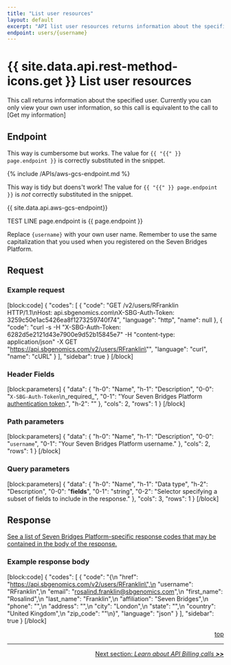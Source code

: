 ```yaml
---
title: "List user resources"
layout: default
excerpt: "API list user resources returns information about the specified user."
endpoint: users/{username}
---
```

# {{ site.data.api.rest-method-icons.get }} List user resources

This call returns information about the specified user. Currently you can only view  your own user information, so this call is equivalent to the call to [Get my information]

## Endpoint

This way is cumbersome but works. The value for ```{{ "{{" }} page.endpoint }}``` is correctly substituted in the snippet.

{% include /APIs/aws-gcs-endpoint.md %}

This way is tidy but doens't work! The value for ```{{ "{{" }} page.endpoint }}``` is *not* correctly substituted in the snippet.

{{ site.data.api.aws-gcs-endpoint}}

TEST LINE page.endpoint is {{ page.endpoint }}

Replace `{username}` with your own user name. Remember to use the same capitalization that you used when you registered on the Seven Bridges Platform.
 
## Request

### Example request
[block:code]
{
  "codes": [
    {
      "code": "GET /v2/users/RFranklin HTTP/1.1\nHost: api.sbgenomics.com\nX-SBG-Auth-Token: 3259c50e1ac5426ea8f1273259740f74",
      "language": "http",
      "name": null
    },
    {
      "code": "curl -s -H \"X-SBG-Auth-Token: 6282d5e2121d43e7900e9d52b15845e7\" -H \"content-type: application/json\" -X GET \"https://api.sbgenomics.com/v2/users/RFranklin\"",
      "language": "curl",
      "name": "cURL"
    }
  ],
  "sidebar": true
}
[/block]
### Header Fields
[block:parameters]
{
  "data": {
    "h-0": "Name",
    "h-1": "Description",
    "0-0": "`X-SBG-Auth-Token`\n_required_",
    "0-1": "Your Seven Bridges Platform [authentication token](doc:get-your-authentication-token).",
    "h-2": ""
  },
  "cols": 2,
  "rows": 1
}
[/block]
### Path parameters
[block:parameters]
{
  "data": {
    "h-0": "Name",
    "h-1": "Description",
    "0-0": "`username`",
    "0-1": "Your Seven Bridges Platform username."
  },
  "cols": 2,
  "rows": 1
}
[/block]
### Query parameters
[block:parameters]
{
  "data": {
    "h-0": "Name",
    "h-1": "Data type",
    "h-2": "Description",
    "0-0": "**fields**",
    "0-1": "string",
    "0-2": "Selector specifying a subset of fields to include in the response."
  },
  "cols": 3,
  "rows": 1
}
[/block]
## Response

[See a list of Seven Bridges Platform-specific response codes that may be contained in the body of the response.](doc:api-status-codes)

### Example response body 
[block:code]
{
  "codes": [
    {
      "code": "{\n  \"href\": \"https://api.sbgenomics.com/v2/users/RFranklin\",\n  \"username\": \"RFranklin\",\n  \"email\": \"rosalind.franklin@sbgenomics.com\",\n  \"first_name\": \"Rosalind\",\n  \"last_name\": \"Franklin\",\n  \"affiliation\": \"Seven Bridges\",\n  \"phone\": \"\",\n  \"address\": \"\",\n  \"city\": \"London\",\n  \"state\": \"\",\n  \"country\": \"United Kingdom\",\n  \"zip_code\": \"\"\n}",
      "language": "json"
    }
  ],
  "sidebar": true
}
[/block]

<div align="right"><a href="#top">top</a></div>

<hr>

<div align="right"><a href="http://docs.sevenbridges.com/docs/billing">Next section: <i>Learn about API Billing calls <b>>></b></i></a></div>